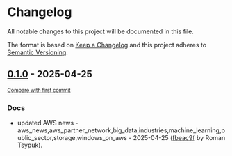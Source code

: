 # Changelog

All notable changes to this project will be documented in this file.

The format is based on [Keep a Changelog](http://keepachangelog.com/en/1.0.0/)
and this project adheres to [Semantic Versioning](http://semver.org/spec/v2.0.0.html).

<!-- insertion marker -->
## [0.1.0](https://github.com/tsypuk/aws-news/releases/tag/ver-2025-04-250.1.0) - 2025-04-25

<small>[Compare with first commit](https://github.com/tsypuk/aws-news/compare/036a48d2685e8e1e9ac8a79e82a5db46283250c4...ver-2025-04-25)</small>

### Docs

- updated AWS news - aws_news,aws_partner_network,big_data,industries,machine_learning,public_sector,storage,windows_on_aws - 2025-04-25 ([fbeac9f](https://github.com/tsypuk/aws-news/commit/fbeac9f172751173b73946b9f7cb7815964a23e4) by Roman Tsypuk).

